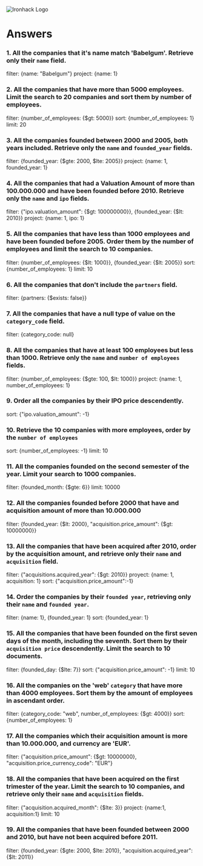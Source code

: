 ![Ironhack Logo](https://i.imgur.com/1QgrNNw.png)

# Answers

### 1. All the companies that it's name match 'Babelgum'. Retrieve only their `name` field.

filter: {name: "Babelgum"}
project: {name: 1}

### 2. All the companies that have more than 5000 employees. Limit the search to 20 companies and sort them by **number of employees**.

filter: {number_of_employees: {$gt: 5000}}
sort: {number_of_employees: 1}
limit: 20

### 3. All the companies founded between 2000 and 2005, both years included. Retrieve only the `name` and `founded_year` fields.

filter: {founded_year: {$gte: 2000, $lte: 2005}}
project: {name: 1, founded_year: 1}

### 4. All the companies that had a Valuation Amount of more than 100.000.000 and have been founded before 2010. Retrieve only the `name` and `ipo` fields.

filter: {"ipo.valuation_amount": {$gt: 100000000}}, {founded_year: {$lt: 2010}}
project: {name: 1, ipo: 1}

### 5. All the companies that have less than 1000 employees and have been founded before 2005. Order them by the number of employees and limit the search to 10 companies.

filter: {number_of_employees: {$lt: 1000}}, {founded_year: {$lt: 2005}}
sort: {number_of_employees: 1}
limit: 10

### 6. All the companies that don't include the `partners` field.

filter: {partners: {$exists: false}}

### 7. All the companies that have a null type of value on the `category_code` field.

filter: {category_code: null}

### 8. All the companies that have at least 100 employees but less than 1000. Retrieve only the `name` and `number of employees` fields.

filter: {number_of_employees: {$gte: 100, $lt: 1000}}
project: {name: 1, number_of_employees: 1}

### 9. Order all the companies by their IPO price descendently.

sort: {"ipo.valuation_amount": -1}

### 10. Retrieve the 10 companies with more employees, order by the `number of employees`

sort: {number_of_employees: -1}
limit: 10

### 11. All the companies founded on the second semester of the year. Limit your search to 1000 companies.

filter: {founded_month: {$gte: 6}}
limit: 10000

### 12. All the companies founded before 2000 that have and acquisition amount of more than 10.000.000

filter: {founded_year: {$lt: 2000}, "acquisition.price_amount": {$gt: 10000000}}

### 13. All the companies that have been acquired after 2010, order by the acquisition amount, and retrieve only their `name` and `acquisition` field.

filter: {"acquisitions.acquired_year": {$gt: 2010}}
proyect: {name: 1, acquisition: 1}
sort: {"acquisition.price_amount":-1}

### 14. Order the companies by their `founded year`, retrieving only their `name` and `founded year`.

filter: {name: 1}, {founded_year: 1}
sort: {founded_year: 1}

### 15. All the companies that have been founded on the first seven days of the month, including the seventh. Sort them by their `acquisition price` descendently. Limit the search to 10 documents.

filter: {founded_day: {$lte: 7}}
sort: {"acquisition.price_amount": -1}
limit: 10

### 16. All the companies on the 'web' `category` that have more than 4000 employees. Sort them by the amount of employees in ascendant order.

filter: {category_code: "web", number_of_employees: {$gt: 4000}}
sort: {number_of_employees: 1}

### 17. All the companies which their acquisition amount is more than 10.000.000, and currency are 'EUR'.

filter: {"acquisition.price_amount": {$gt: 10000000}, "acquisition.price_currency_code": "EUR"}

### 18. All the companies that have been acquired on the first trimester of the year. Limit the search to 10 companies, and retrieve only their `name` and `acquisition` fields.

filter: {"acquisition.acquired_month": {$lte: 3}}
project: {name:1, acquisition:1}
limit: 10

### 19. All the companies that have been founded between 2000 and 2010, but have not been acquired before 2011.

filter: {founded_year: {$gte: 2000, $lte: 2010}, "acquisition.acquired_year": {$lt: 2011}}
